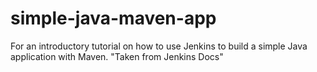 # simple-java-maven-app
For an introductory tutorial on how to use Jenkins to build a simple Java application with Maven. "Taken from Jenkins Docs"
